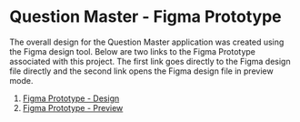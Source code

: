 # Question Master - Figma Prototype

The overall design for the Question Master application was created using the Figma design tool. Below are two links to the Figma Prototype associated with this project. The first link goes directly to the Figma design file directly and the second link opens the Figma design file in preview mode.

1. [Figma Prototype - Design](https://www.figma.com/design/PGx0ySZlaWseGoOoVi7fu8/Question-Master---Prototype?node-id=0-1&t=t21E2n4nwycpv4iP-1)
2. [Figma Prototype - Preview](https://www.figma.com/proto/PGx0ySZlaWseGoOoVi7fu8/Question-Master---Prototype?page-id=0%3A1&node-id=1-264&p=f&viewport=233%2C299%2C0.17&t=hfxGj5NB2S04Pug7-1&scaling=min-zoom&content-scaling=fixed&starting-point-node-id=1%3A264&show-proto-sidebar=1)
